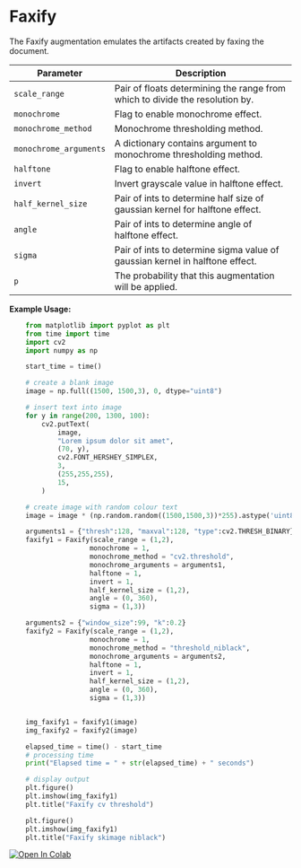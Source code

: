 # Faxify

The Faxify augmentation emulates the artifacts created by faxing the document.


| Parameter              | Description                                                                  |
|------------------------|------------------------------------------------------------------------------|
| `scale_range`          | Pair of floats determining the range from which to divide the resolution by. |
| `monochrome`           | Flag to enable monochrome effect.                                            |
| `monochrome_method`    | Monochrome thresholding method.                                              |
| `monochrome_arguments` | A dictionary contains argument to monochrome thresholding method.            |
| `halftone`             | Flag to enable halftone effect.                                              |
| `invert`               | Invert grayscale value in halftone effect.                                   |
| `half_kernel_size`     | Pair of ints to determine half size of gaussian kernel for halftone effect.  |
| `angle`                | Pair of ints to determine angle of halftone effect.                          |
| `sigma`                | Pair of ints to determine sigma value of gaussian kernel in halftone effect. |
| `p`                    | The probability that this augmentation will be applied.                      |


**Example Usage:**
```python
    from matplotlib import pyplot as plt
    from time import time
    import cv2
    import numpy as np

    start_time = time()

    # create a blank image
    image = np.full((1500, 1500,3), 0, dtype="uint8")

    # insert text into image
    for y in range(200, 1300, 100):
        cv2.putText(
            image,
            "Lorem ipsum dolor sit amet",
            (70, y),
            cv2.FONT_HERSHEY_SIMPLEX,
            3,
            (255,255,255),
            15,
        )

    # create image with random colour text
    image = image * (np.random.random((1500,1500,3))*255).astype('uint8')

    arguments1 = {"thresh":128, "maxval":128, "type":cv2.THRESH_BINARY}
    faxify1 = Faxify(scale_range = (1,2),
                    monochrome = 1,
                    monochrome_method = "cv2.threshold",
                    monochrome_arguments = arguments1,
                    halftone = 1,
                    invert = 1,
                    half_kernel_size = (1,2),
                    angle = (0, 360),
                    sigma = (1,3))

    arguments2 = {"window_size":99, "k":0.2}
    faxify2 = Faxify(scale_range = (1,2),
                    monochrome = 1,
                    monochrome_method = "threshold_niblack",
                    monochrome_arguments = arguments2,
                    halftone = 1,
                    invert = 1,
                    half_kernel_size = (1,2),
                    angle = (0, 360),
                    sigma = (1,3))


    img_faxify1 = faxify1(image)
    img_faxify2 = faxify2(image)

    elapsed_time = time() - start_time
    # processing time
    print("Elapsed time = " + str(elapsed_time) + " seconds")

    # display output
    plt.figure()
    plt.imshow(img_faxify1)
    plt.title("Faxify cv threshold")

    plt.figure()
    plt.imshow(img_faxify1)
    plt.title("Faxify skimage niblack")
```


[![Open In Colab](https://colab.research.google.com/assets/colab-badge.svg)](https://colab.research.google.com/drive/12hxA5JDCi76hxmjFTotw0A3JmnwNpL6i?usp=sharing)
